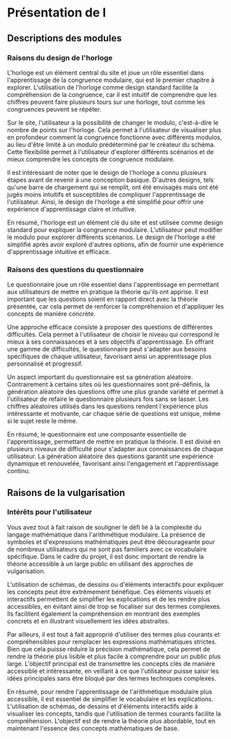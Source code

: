 # Présentation de l

## Descriptions des modules

### Raisons du design de l'horloge
L'horloge est un élément central du site et joue un rôle essentiel dans l'apprentissage de la congruence modulaire, qui est le premier chapitre à explorer. L'utilisation de l'horloge comme design standard facilite la compréhension de la congruence, car il est intuitif de comprendre que les chiffres peuvent faire plusieurs tours sur une horloge, tout comme les congruences peuvent se répéter.

Sur le site, l'utilisateur a la possibilité de changer le modulo, c'est-à-dire le nombre de points sur l'horloge. Cela permet à l'utilisateur de visualiser plus en profondeur comment la congruence fonctionne avec différents modulos, au lieu d'être limité à un modulo prédéterminé par le créateur du schéma. Cette flexibilité permet à l'utilisateur d'explorer différents scénarios et de mieux comprendre les concepts de congruence modulaire.

Il est intéressant de noter que le design de l'horloge a connu plusieurs étapes avant de revenir à une conception basique. D'autres designs, tels qu'une barre de chargement qui se remplit, ont été envisagés mais ont été jugés moins intuitifs et susceptibles de compliquer l'apprentissage de l'utilisateur. Ainsi, le design de l'horloge a été simplifié pour offrir une expérience d'apprentissage claire et intuitive.

En résumé, l'horloge est un élément clé du site et est utilisée comme design standard pour expliquer la congruence modulaire. L'utilisateur peut modifier le modulo pour explorer différents scénarios. Le design de l'horloge a été simplifié après avoir exploré d'autres options, afin de fournir une expérience d'apprentissage intuitive et efficace.
### Raisons des questions du questionnaire
Le questionnaire joue un rôle essentiel dans l'apprentissage en permettant aux utilisateurs de mettre en pratique la théorie qu'ils ont apprise. Il est important que les questions soient en rapport direct avec la théorie présentée, car cela permet de renforcer la compréhension et d'appliquer les concepts de manière concrète.

Une approche efficace consiste à proposer des questions de différentes difficultés. Cela permet à l'utilisateur de choisir le niveau qui correspond le mieux à ses connaissances et à ses objectifs d'apprentissage. En offrant une gamme de difficultés, le questionnaire peut s'adapter aux besoins spécifiques de chaque utilisateur, favorisant ainsi un apprentissage plus personnalisé et progressif.

Un aspect important du questionnaire est sa génération aléatoire. Contrairement à certains sites où les questionnaires sont pré-définis, la génération aléatoire des questions offre une plus grande variété et permet à l'utilisateur de refaire le questionnaire plusieurs fois sans se lasser. Les chiffres aléatoires utilisés dans les questions rendent l'expérience plus intéressante et motivante, car chaque série de questions est unique, même si le sujet reste le même.

En résumé, le questionnaire est une composante essentielle de l'apprentissage, permettant de mettre en pratique la théorie. Il est divisé en plusieurs niveaux de difficulté pour s'adapter aux connaissances de chaque utilisateur. La génération aléatoire des questions garantit une expérience dynamique et renouvelée, favorisant ainsi l'engagement et l'apprentissage continu.
## Raisons de la vulgarisation 

### Intérêts pour l'utilisateur 
Vous avez tout à fait raison de souligner le défi lié à la complexité du langage mathématique dans l'arithmétique modulaire. La présence de symboles et d'expressions mathématiques peut être décourageante pour de nombreux utilisateurs qui ne sont pas familiers avec ce vocabulaire spécifique. Dans le cadre du projet, il est donc important de rendre la théorie accessible à un large public en utilisant des approches de vulgarisation.

L'utilisation de schémas, de dessins ou d'éléments interactifs pour expliquer les concepts peut être extrêmement bénéfique. Ces éléments visuels et interactifs permettent de simplifier les explications et de les rendre plus accessibles, en évitant ainsi de trop se focaliser sur des termes complexes. Ils facilitent également la compréhension en montrant des exemples concrets et en illustrant visuellement les idées abstraites.

Par ailleurs, il est tout à fait approprié d'utiliser des termes plus courants et compréhensibles pour remplacer les expressions mathématiques strictes. Bien que cela puisse réduire la précision mathématique, cela permet de rendre la théorie plus lisible et plus facile à comprendre pour un public plus large. L'objectif principal est de transmettre les concepts clés de manière accessible et intéressante, en veillant à ce que l'utilisateur puisse saisir les idées principales sans être bloqué par des termes techniques complexes.

En résumé, pour rendre l'apprentissage de l'arithmétique modulaire plus accessible, il est essentiel de simplifier le vocabulaire et les explications. L'utilisation de schémas, de dessins et d'éléments interactifs aide à visualiser les concepts, tandis que l'utilisation de termes courants facilite la compréhension. L'objectif est de rendre la théorie plus abordable, tout en maintenant l'essence des concepts mathématiques de base.

[^myref]: This is an auto-numbered footnote definition.